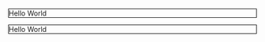 <!DOCTYPE html>
<html>
<body>

<p style="border: 1px solid black">Hello World</p>
<div style="border: 1px solid black">Hello World</div>

</body>
</html>
